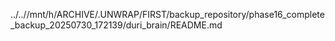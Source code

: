 ../..//mnt/h/ARCHIVE/.UNWRAP/FIRST/backup_repository/phase16_complete_backup_20250730_172139/duri_brain/README.md